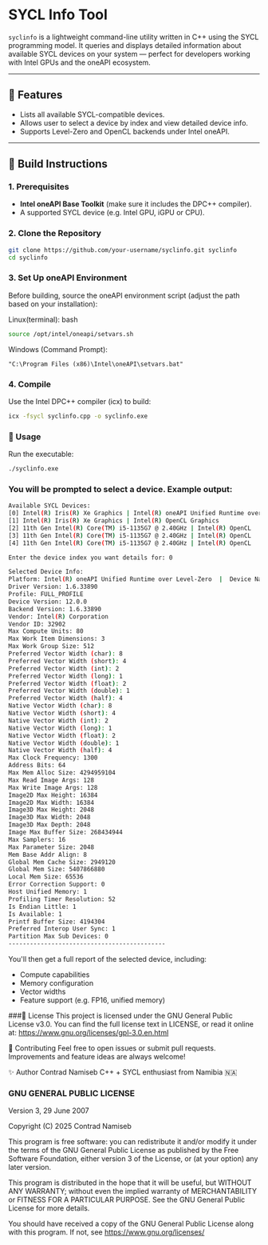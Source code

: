 # SYCL Info Tool

`syclinfo` is a lightweight command-line utility written in C++ using the SYCL programming model. It queries and displays detailed information about available SYCL devices on your system — perfect for developers working with Intel GPUs and the oneAPI ecosystem.

---

## 🚀 Features

- Lists all available SYCL-compatible devices.
- Allows user to select a device by index and view detailed device info.
- Supports Level-Zero and OpenCL backends under Intel oneAPI.

---

## 🔧 Build Instructions

### 1. Prerequisites

- **Intel oneAPI Base Toolkit** (make sure it includes the DPC++ compiler).
- A supported SYCL device (e.g. Intel GPU, iGPU or CPU).

### 2. Clone the Repository

```bash
git clone https://github.com/your-username/syclinfo.git syclinfo
cd syclinfo
```

### 3. Set Up oneAPI Environment
Before building, source the oneAPI environment script (adjust the path based on your installation):

Linux(terminal):
bash
```bash
source /opt/intel/oneapi/setvars.sh
```
Windows (Command Prompt):
```shell
"C:\Program Files (x86)\Intel\oneAPI\setvars.bat"
```

### 4. Compile
Use the Intel DPC++ compiler (icx) to build:

```bash
icx -fsycl syclinfo.cpp -o syclinfo.exe
```


### 🧪 Usage
Run the executable:
```bash
./syclinfo.exe
```
### You will be prompted to select a device. Example output:
```bash
Available SYCL Devices:
[0] Intel(R) Iris(R) Xe Graphics | Intel(R) oneAPI Unified Runtime over Level-Zero
[1] Intel(R) Iris(R) Xe Graphics | Intel(R) OpenCL Graphics
[2] 11th Gen Intel(R) Core(TM) i5-1135G7 @ 2.40GHz | Intel(R) OpenCL
[3] 11th Gen Intel(R) Core(TM) i5-1135G7 @ 2.40GHz | Intel(R) OpenCL
[4] 11th Gen Intel(R) Core(TM) i5-1135G7 @ 2.40GHz | Intel(R) OpenCL

Enter the device index you want details for: 0

Selected Device Info:
Platform: Intel(R) oneAPI Unified Runtime over Level-Zero  |  Device Name: Intel(R) Iris(R) Xe Graphics
Driver Version: 1.6.33890
Profile: FULL_PROFILE
Device Version: 12.0.0
Backend Version: 1.6.33890
Vendor: Intel(R) Corporation
Vendor ID: 32902
Max Compute Units: 80
Max Work Item Dimensions: 3
Max Work Group Size: 512
Preferred Vector Width (char): 8
Preferred Vector Width (short): 4
Preferred Vector Width (int): 2
Preferred Vector Width (long): 1
Preferred Vector Width (float): 2
Preferred Vector Width (double): 1
Preferred Vector Width (half): 4
Native Vector Width (char): 8
Native Vector Width (short): 4
Native Vector Width (int): 2
Native Vector Width (long): 1
Native Vector Width (float): 2
Native Vector Width (double): 1
Native Vector Width (half): 4
Max Clock Frequency: 1300
Address Bits: 64
Max Mem Alloc Size: 4294959104
Max Read Image Args: 128
Max Write Image Args: 128
Image2D Max Height: 16384
Image2D Max Width: 16384
Image3D Max Height: 2048
Image3D Max Width: 2048
Image3D Max Depth: 2048
Image Max Buffer Size: 268434944
Max Samplers: 16
Max Parameter Size: 2048
Mem Base Addr Align: 8
Global Mem Cache Size: 2949120
Global Mem Size: 5407866880
Local Mem Size: 65536
Error Correction Support: 0
Host Unified Memory: 1
Profiling Timer Resolution: 52
Is Endian Little: 1
Is Available: 1
Printf Buffer Size: 4194304
Preferred Interop User Sync: 1
Partition Max Sub Devices: 0
--------------------------------------------
```
You'll then get a full report of the selected device, including:

- Compute capabilities
- Memory configuration
- Vector widths
- Feature support (e.g. FP16, unified memory)

###📄 License
This project is licensed under the GNU General Public License v3.0.
You can find the full license text in LICENSE, or read it online at:
https://www.gnu.org/licenses/gpl-3.0.en.html

🤝 Contributing
Feel free to open issues or submit pull requests. Improvements and feature ideas are always welcome!

✨ Author
Contrad Namiseb
C++ + SYCL enthusiast from Namibia 🇳🇦

### GNU GENERAL PUBLIC LICENSE
Version 3, 29 June 2007

Copyright (C) 2025 Contrad Namiseb

This program is free software: you can redistribute it and/or modify
it under the terms of the GNU General Public License as published by
the Free Software Foundation, either version 3 of the License, or
(at your option) any later version.

This program is distributed in the hope that it will be useful,
but WITHOUT ANY WARRANTY; without even the implied warranty of
MERCHANTABILITY or FITNESS FOR A PARTICULAR PURPOSE. See the
GNU General Public License for more details.

You should have received a copy of the GNU General Public License
along with this program. If not, see https://www.gnu.org/licenses/







